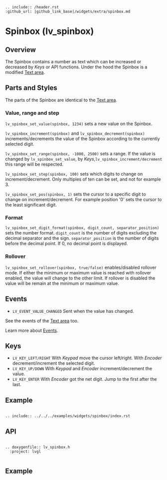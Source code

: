 ```eval_rst
.. include:: /header.rst 
:github_url: |github_link_base|/widgets/extra/spinbox.md
```
# Spinbox (lv_spinbox)

## Overview
The Spinbox contains a number as text which can be increased or decreased by *Keys* or API functions. 
Under the hood the Spinbox is a modified [Text area](/widgets/core/textarea).

## Parts and Styles
The parts of the Spinbox are identical to the [Text area](/widgets/core/textarea).

### Value, range and step
`lv_spinbox_set_value(spinbox, 1234)` sets a new value on the Spinbox.

`lv_spinbox_increment(spinbox)` and `lv_spinbox_decrement(spinbox)` increments/decrements the value of the Spinbox according to the currently selected digit. 

`lv_spinbox_set_range(spinbox, -1000, 2500)` sets a range. If the value is changed by `lv_spinbox_set_value`, by *Keys*,`lv_spinbox_increment/decrement` this range will be respected.

`lv_spinbox_set_step(spinbox, 100)` sets which digits to change on increment/decrement. Only multiples of ten can be set, and not for example 3. 

`lv_spinbox_set_pos(spinbox, 1)` sets the cursor to a specific digit to change on increment/decrement. For example position '0' sets the cursor to the least significant digit.

### Format

`lv_spinbox_set_digit_format(spinbox, digit_count, separator_position)` sets the number format. `digit_count` is the number of digits excluding the decimal separator and the sign.
`separator_position` is the number of digits before the decimal point. If 0, no decimal point is displayed.

### Rollover
`lv_spinbox_set_rollover(spinbox, true/false)` enables/disabled rollover mode. If either the minimum or maximum value is reached with rollover enabled, the value will change to the other limit. If rollover is disabled the value will be remain at the minimum or maximum value. 

## Events
- `LV_EVENT_VALUE_CHANGED` Sent when the value has changed.

See the events of the [Text area](/widgets/core/textarea) too.

Learn more about [Events](/overview/event).

## Keys
- `LV_KEY_LEFT/RIGHT` With *Keypad* move the cursor left/right. With *Encoder* decrement/increment the selected digit. 
- `LV_KEY_UP/DOWN` With *Keypad* and *Encoder* increment/decrement the value.  
- `LV_KEY_ENTER` With *Encoder* got the net digit. Jump to the first after the last. 

## Example

```eval_rst

.. include:: ../../../examples/widgets/spinbox/index.rst

```

## API 

```eval_rst

.. doxygenfile:: lv_spinbox.h
  :project: lvgl
        
```
## Example
